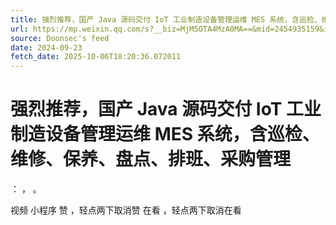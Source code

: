 ```yaml
---
title: 强烈推荐，国产 Java 源码交付 IoT 工业制造设备管理运维 MES 系统，含巡检、维修、保养、盘点、排班、采购管理
url: https://mp.weixin.qq.com/s?__biz=MjM5OTA4MzA0MA==&mid=2454935159&idx=1&sn=baccea9a2e70093f0456903d7990e591
source: Doonsec's feed
date: 2024-09-23
fetch_date: 2025-10-06T18:20:36.072011
---
```


# 强烈推荐，国产 Java 源码交付 IoT 工业制造设备管理运维 MES 系统，含巡检、维修、保养、盘点、排班、采购管理

：
，
。

视频
小程序
赞
，轻点两下取消赞
在看
，轻点两下取消在看